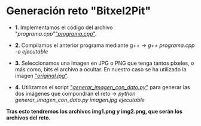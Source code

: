 # **Generación reto "Bitxel2Pit"**


- **1**. Implementamos el código del archivo "*programa.cpp*"["*programa.cpp*"](
https://github.com/Watch4Hack/CodeCamp19/blob/master/Bitsxl2Pit/creation/programa.cpp).

- **2**. Compilamos el anterior programa mediante g++ -> *g++ programa.cpp -o ejecutable*

- **3**. Seleccionamos una imagen en JPG o PNG que tenga tantos píxeles, o más como, bits el archivo a ocultar. En nuestro caso se ha utilizado la imagen ["*original.jpg*"](https://github.com/Watch4Hack/CodeCamp19/blob/master/Bitsxl2Pit/creation/original.jpg).

- **4**. Utilizamos el script ["*generar_imagen_con_dato.py*"](
https://github.com/Watch4Hack/CodeCamp19/blob/master/Bitsxl2Pit/creation/generar_imagen_con_dato.py) para generar las dos imágenes que compondrán el reto -> *python generar_imagen_con_dato.py imagen.jpg ejecutable*

**Tras esto tendremos los archivos img1.png y img2.png, que serán los archivos del reto.**

